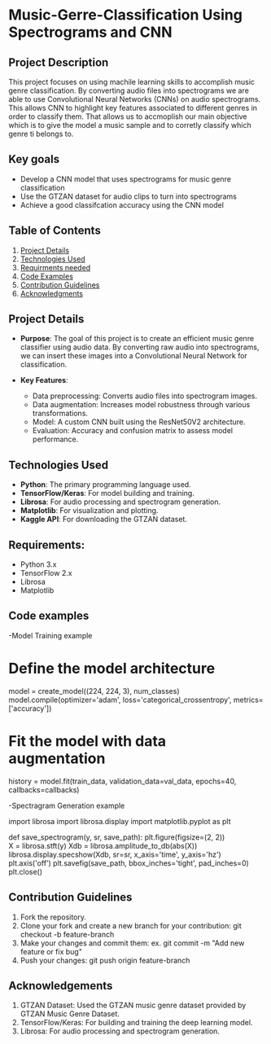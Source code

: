# Music-Gerre-Classification Using Spectrograms and CNN 

## Project Description
This project focuses on using machile learning skills to accomplish music genre classification. By converting audio files into spectrograms we are able to use Convolutional Neural Networks (CNNs) on audio spectrograms. This allows CNN to highlight key features associated to different genres in order to classify them. That allows us to accmoplish our main objective which is to give the model a music sample and to corretly classify which genre ti belongs to.

## Key goals
- Develop a CNN model that uses spectrograms for music genre classification
- Use the GTZAN dataset for audio clips to turn into spectrograms
- Achieve a good classifcation accuracy using the CNN model

## Table of Contents
1. [Project Details](#project-details)
2. [Technologies Used](#technologies-used)
3. [Requirments needed](#requirements-used)
4. [Code Examples](#code-examples)
5. [Contribution Guidelines](#contribution-guidelines)
6. [Acknowledgments](#acknowledgments)

## Project Details

- **Purpose**: The goal of this project is to create an efficient music genre classifier using audio data. By converting raw audio into spectrograms, we can insert these images into a Convolutional Neural Network for classification.
  
- **Key Features**:
  - Data preprocessing: Converts audio files into spectrogram images.
  - Data augmentation: Increases model robustness through various transformations.
  - Model: A custom CNN built using the ResNet50V2 architecture.
  - Evaluation: Accuracy and confusion matrix to assess model performance.

## Technologies Used

- **Python**: The primary programming language used.
- **TensorFlow/Keras**: For model building and training.
- **Librosa**: For audio processing and spectrogram generation.
- **Matplotlib**: For visualization and plotting.
- **Kaggle API**: For downloading the GTZAN dataset.

## Requirements:
- Python 3.x
- TensorFlow 2.x
- Librosa
- Matplotlib

## Code examples 

-Model Training example

# Define the model architecture
model = create_model((224, 224, 3), num_classes)
model.compile(optimizer='adam', loss='categorical_crossentropy', metrics=['accuracy'])

# Fit the model with data augmentation
history = model.fit(train_data, validation_data=val_data, epochs=40, callbacks=callbacks)

-Spectragram Generation example 

import librosa
import librosa.display
import matplotlib.pyplot as plt

def save_spectrogram(y, sr, save_path):
    plt.figure(figsize=(2, 2))  
    X = librosa.stft(y)
    Xdb = librosa.amplitude_to_db(abs(X))
    librosa.display.specshow(Xdb, sr=sr, x_axis='time', y_axis='hz')
    plt.axis('off')
    plt.savefig(save_path, bbox_inches='tight', pad_inches=0)
    plt.close()

## Contribution Guidelines 

1. Fork the repository.
2. Clone your fork and create a new branch for your contribution:  git checkout -b feature-branch
3. Make your changes and commit them: ex. git commit -m "Add new feature or fix bug"
4. Push your changes: git push origin feature-branch

## Acknowledgements 

1. GTZAN Dataset: Used the GTZAN music genre dataset provided by GTZAN Music Genre Dataset.
2. TensorFlow/Keras: For building and training the deep learning model.
3. Librosa: For audio processing and spectrogram generation.




